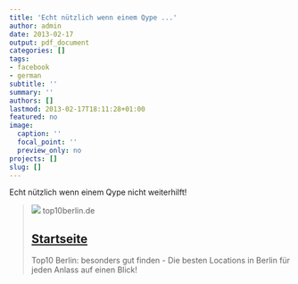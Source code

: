 ```yaml
---
title: 'Echt nützlich wenn einem Qype ...'
author: admin
date: 2013-02-17
output: pdf_document
categories: []
tags:
- facebook
- german
subtitle: ''
summary: ''
authors: []
lastmod: 2013-02-17T18:11:28+01:00
featured: no
image:
  caption: ''
  focal_point: ''
  preview_only: no
projects: []
slug: []
---
```

Echt nützlich wenn einem Qype nicht weiterhilft!
> [![](https://www.top10berlin.de/sites/top10berlin.de/files/top10berlin-logo-new.png)](http://www.top10berlin.de/)
> top10berlin.de
> ## [Startseite](http://www.top10berlin.de/)
>
>Top10 Berlin: besonders gut finden - Die besten Locations in Berlin für jeden Anlass auf einen Blick!

